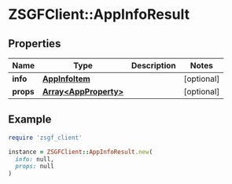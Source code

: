 # ZSGFClient::AppInfoResult

## Properties

| Name | Type | Description | Notes |
| ---- | ---- | ----------- | ----- |
| **info** | [**AppInfoItem**](AppInfoItem.md) |  | [optional] |
| **props** | [**Array&lt;AppProperty&gt;**](AppProperty.md) |  | [optional] |

## Example

```ruby
require 'zsgf_client'

instance = ZSGFClient::AppInfoResult.new(
  info: null,
  props: null
)
```

